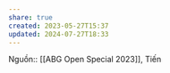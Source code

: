 ```yaml
---
share: true
created: 2023-05-27T15:37
updated: 2024-07-27T18:33
---
```

Nguồn:: [[ABG Open Special 2023]], Tiến
